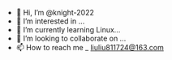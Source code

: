 - 👋 Hi, I’m @knight-2022
- 👀 I’m interested in ...
- 🌱 I’m currently learning Linux...
- 💞️ I’m looking to collaborate on ...
- 📫 How to reach me _ liuliu811724@163.com

<!---
knight-2022/knight-2022 is a ✨ special ✨ repository because its `README.md` (this file) appears on your GitHub profile.
You can click the Preview link to take a look at your changes.
--->
